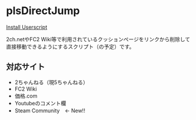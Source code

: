 # plsDirectJump

[Install Userscript](https://github.com/PC-CNT/UserscriptWorks/raw/main/plsDirectJump/plsDirectJump.user.js)

2ch.netやFC2 Wiki等で利用されているクッションページをリンクから削除して直接移動できるようにするスクリプト（の予定）です。

## 対応サイト

* 2ちゃんねる（現5ちゃんねる）
* FC2 Wiki
* 価格.com
* Youtubeのコメント欄
* Steam Community　← New!!
